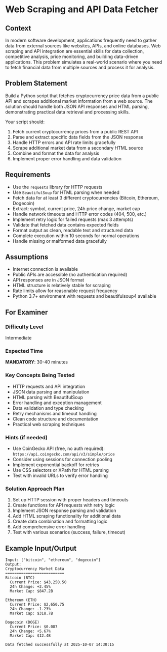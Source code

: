 # Web Scraping and API Data Fetcher

## Context
In modern software development, applications frequently need to gather data from external sources like websites, APIs, and online databases. Web scraping and API integration are essential skills for data collection, competitive analysis, price monitoring, and building data-driven applications. This problem simulates a real-world scenario where you need to fetch financial data from multiple sources and process it for analysis.

## Problem Statement
Build a Python script that fetches cryptocurrency price data from a public API and scrapes additional market information from a web source. The solution should handle both JSON API responses and HTML parsing, demonstrating practical data retrieval and processing skills.

Your script should:
1. Fetch current cryptocurrency prices from a public REST API
2. Parse and extract specific data fields from the JSON response
3. Handle HTTP errors and API rate limits gracefully
4. Scrape additional market data from a secondary HTML source
5. Combine and format the data for analysis
6. Implement proper error handling and data validation

## Requirements
- Use the `requests` library for HTTP requests
- Use `BeautifulSoup` for HTML parsing when needed
- Fetch data for at least 3 different cryptocurrencies (Bitcoin, Ethereum, Dogecoin)
- Extract: symbol, current price, 24h price change, market cap
- Handle network timeouts and HTTP error codes (404, 500, etc.)
- Implement retry logic for failed requests (max 3 attempts)
- Validate that fetched data contains expected fields
- Format output as clean, readable text and structured data
- Complete execution within 10 seconds for normal operations
- Handle missing or malformed data gracefully

## Assumptions
- Internet connection is available
- Public APIs are accessible (no authentication required)
- API responses are in JSON format
- HTML structure is relatively stable for scraping
- Rate limits allow for reasonable request frequency
- Python 3.7+ environment with requests and beautifulsoup4 available

## For Examiner

### Difficulty Level
Intermediate

### Expected Time
**MANDATORY**: 30-40 minutes

### Key Concepts Being Tested
- HTTP requests and API integration
- JSON data parsing and manipulation
- HTML parsing with BeautifulSoup
- Error handling and exception management
- Data validation and type checking
- Retry mechanisms and timeout handling
- Clean code structure and documentation
- Practical web scraping techniques

### Hints (if needed)
- Use CoinGecko API (free, no auth required): `https://api.coingecko.com/api/v3/simple/price`
- Consider using sessions for connection pooling
- Implement exponential backoff for retries
- Use CSS selectors or XPath for HTML parsing
- Test with invalid URLs to verify error handling

### Solution Approach Plan
1. Set up HTTP session with proper headers and timeouts
2. Create functions for API requests with retry logic
3. Implement JSON response parsing and validation
4. Add HTML scraping functionality for additional data
5. Create data combination and formatting logic
6. Add comprehensive error handling
7. Test with various scenarios (success, failure, timeout)

## Example Input/Output
```
Input: ["bitcoin", "ethereum", "dogecoin"]
Output: 
Cryptocurrency Market Data
==========================
Bitcoin (BTC)
  Current Price: $43,250.50
  24h Change: +2.45%
  Market Cap: $847.2B

Ethereum (ETH)
  Current Price: $2,650.75
  24h Change: -1.23%
  Market Cap: $318.7B

Dogecoin (DOGE)
  Current Price: $0.087
  24h Change: +5.67%
  Market Cap: $12.4B

Data fetched successfully at 2025-10-07 14:30:15
```
